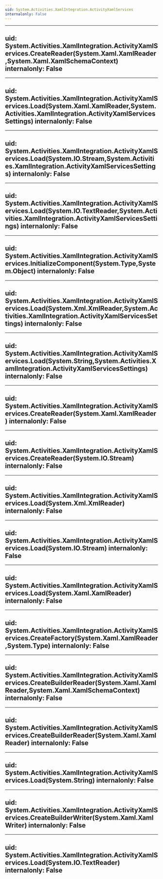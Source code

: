 ```yaml
---
uid: System.Activities.XamlIntegration.ActivityXamlServices
internalonly: False
---
```


---
uid: System.Activities.XamlIntegration.ActivityXamlServices.CreateReader(System.Xaml.XamlReader,System.Xaml.XamlSchemaContext)
internalonly: False
---

---
uid: System.Activities.XamlIntegration.ActivityXamlServices.Load(System.Xaml.XamlReader,System.Activities.XamlIntegration.ActivityXamlServicesSettings)
internalonly: False
---

---
uid: System.Activities.XamlIntegration.ActivityXamlServices.Load(System.IO.Stream,System.Activities.XamlIntegration.ActivityXamlServicesSettings)
internalonly: False
---

---
uid: System.Activities.XamlIntegration.ActivityXamlServices.Load(System.IO.TextReader,System.Activities.XamlIntegration.ActivityXamlServicesSettings)
internalonly: False
---

---
uid: System.Activities.XamlIntegration.ActivityXamlServices.InitializeComponent(System.Type,System.Object)
internalonly: False
---

---
uid: System.Activities.XamlIntegration.ActivityXamlServices.Load(System.Xml.XmlReader,System.Activities.XamlIntegration.ActivityXamlServicesSettings)
internalonly: False
---

---
uid: System.Activities.XamlIntegration.ActivityXamlServices.Load(System.String,System.Activities.XamlIntegration.ActivityXamlServicesSettings)
internalonly: False
---

---
uid: System.Activities.XamlIntegration.ActivityXamlServices.CreateReader(System.Xaml.XamlReader)
internalonly: False
---

---
uid: System.Activities.XamlIntegration.ActivityXamlServices.CreateReader(System.IO.Stream)
internalonly: False
---

---
uid: System.Activities.XamlIntegration.ActivityXamlServices.Load(System.Xml.XmlReader)
internalonly: False
---

---
uid: System.Activities.XamlIntegration.ActivityXamlServices.Load(System.IO.Stream)
internalonly: False
---

---
uid: System.Activities.XamlIntegration.ActivityXamlServices.Load(System.Xaml.XamlReader)
internalonly: False
---

---
uid: System.Activities.XamlIntegration.ActivityXamlServices.CreateFactory(System.Xaml.XamlReader,System.Type)
internalonly: False
---

---
uid: System.Activities.XamlIntegration.ActivityXamlServices.CreateBuilderReader(System.Xaml.XamlReader,System.Xaml.XamlSchemaContext)
internalonly: False
---

---
uid: System.Activities.XamlIntegration.ActivityXamlServices.CreateBuilderReader(System.Xaml.XamlReader)
internalonly: False
---

---
uid: System.Activities.XamlIntegration.ActivityXamlServices.Load(System.String)
internalonly: False
---

---
uid: System.Activities.XamlIntegration.ActivityXamlServices.CreateBuilderWriter(System.Xaml.XamlWriter)
internalonly: False
---

---
uid: System.Activities.XamlIntegration.ActivityXamlServices.Load(System.IO.TextReader)
internalonly: False
---
